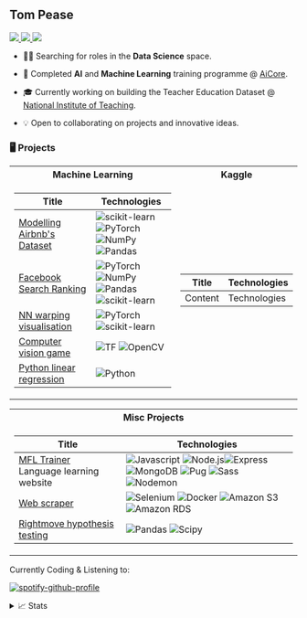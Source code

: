 <p align="center">

## Tom Pease

<a href="https://tom-pease-cv.tiiny.site/">
    <img src="https://img.shields.io/badge/PDF-CV-red?style=flat-square&logo=adobe">
</a>  
<a href="https://www.linkedin.com/in/tom-pease-b1155b153/">
    <img src="https://img.shields.io/badge/-Linkedin-blue?style=flat-square&logo=linkedin">
</a>
<a href="mailto:tompease95@gmail.com">
    <img src="https://img.shields.io/badge/-Email-red?style=flat-square&logo=gmail&logoColor=white">
</a>

<br/>

</p>

- 👨‍💻 Searching for roles in the **Data Science** space.

- 📖 Completed **AI** and **Machine Learning** training programme @ [AiCore](https://www.theaicore.com/).

- 🎓 Currently working on building the Teacher Education Dataset @ [National Institute of Teaching](https://niot.org.uk/).

- 💡 Open to collaborating on projects and innovative ideas.

### 🖥️ Projects

<table>
<tr><th>Machine Learning </th><th>Kaggle </th></tr>
<tr><td>

| Title | Technologies |
| -- | -- |
| [Modelling Airbnb's Dataset](https://github.com/thomaspease/airbnb_ds_project) | ![scikit-learn](https://img.shields.io/badge/-scikit--learn-black?style=flat-square&logo=scikit-learn) ![PyTorch](https://img.shields.io/badge/PyTorch-black?style=flat-square&logo=pytorch) <br> ![NumPy](https://img.shields.io/badge/NumPy-black?style=flat-square&logo=numpy) ![Pandas](https://img.shields.io/badge/Pandas-black?style=flat-square&logo=pandas) |
| [Facebook Search Ranking](https://github.com/thomaspease/search_ranking) | ![PyTorch](https://img.shields.io/badge/PyTorch-black?style=flat-square&logo=pytorch) ![NumPy](https://img.shields.io/badge/NumPy-black?style=flat-square&logo=numpy) <br> ![Pandas](https://img.shields.io/badge/Pandas-black?style=flat-square&logo=pandas) ![scikit-learn](https://img.shields.io/badge/-scikit--learn-black?style=flat-square&logo=scikit-learn) |
| [NN warping visualisation](https://github.com/thomaspease/halfmoonwarp) | ![PyTorch](https://img.shields.io/badge/PyTorch-black?style=flat-square&logo=pytorch) ![scikit-learn](https://img.shields.io/badge/-scikit--learn-black?style=flat-square&logo=scikit-learn) |
| [Computer vision game](https://github.com/thomaspease/computer_vision_project) | ![TF](https://img.shields.io/badge/TF-black?style=flat-square&logo=tensorflow) ![OpenCV](https://img.shields.io/badge/OpenCV-black?style=flat-square&logo=opencv)|
| [Python linear regression](https://github.com/thomaspease/Linear-regression) | ![Python](https://img.shields.io/badge/Python-black?style=flat-square&logo=python) |

</td><td>

| Title   | Technologies |
| ------- | ------------ |
| Content | Technologies |

</td></tr> </table>

<table>
<tr><th>Misc Projects </th></tr>
<tr><td>

| Title   | Technologies |
| ------- | ------------ |
| [MFL Trainer](https://github.com/thomaspease/mfltrainer) <br> Language learning website | ![Javascript](https://img.shields.io/badge/JavaScript-black?style=flat-square&logo=javascript) ![Node.js](https://img.shields.io/badge/Node.js-black?style=flat-square&logo=nodedotjs)![Express](https://img.shields.io/badge/Express-black?style=flat-square&logo=express)<br>![MongoDB](https://img.shields.io/badge/MongoDB-black?style=flat-square&logo=mongodb) ![Pug](https://img.shields.io/badge/Pug-black?style=flat-square&logo=pug) ![Sass](https://img.shields.io/badge/Sass-black?style=flat-square&logo=sass) ![Nodemon](https://img.shields.io/badge/Nodemon-black?style=flat-square&logo=nodemon)|
| [Web scraper](https://github.com/thomaspease/hypothesis_testing_rightmove) | ![Selenium](https://img.shields.io/badge/Selenium-black?style=flat-square&logo=selenium) ![Docker](https://img.shields.io/badge/Docker-black?style=flat-square&logo=docker) ![Amazon S3](https://img.shields.io/badge/Amazon_S3-black?style=flat-square&logo=amazons3) ![Amazon RDS](https://img.shields.io/badge/Docker-black?style=flat-square&logo=amazonrds) |
| [Rightmove hypothesis testing](https://github.com/thomaspease/hypothesis_testing_rightmove) | ![Pandas](https://img.shields.io/badge/Pandas-black?style=flat-square&logo=pandas) ![Scipy](https://img.shields.io/badge/Scipy-black?style=flat-square&logo=scipy) |

</td></tr> </table>

Currently Coding & Listening to:

[![spotify-github-profile](https://spotify-github-profile.vercel.app/api/view?uid=tom.pease&cover_image=true&theme=default&show_offline=false&background_color=121212)](https://spotify-github-profile.vercel.app/api/view?uid=tom.pease&redirect=true)

<details>
<summary>📈 Stats</summary>
<br>
My Github Stats

![](http://github-profile-summary-cards.vercel.app/api/cards/profile-details?username=thomaspease&theme=dracula)

![](http://github-profile-summary-cards.vercel.app/api/cards/repos-per-language?username=thomaspease&theme=dracula)
![](http://github-profile-summary-cards.vercel.app/api/cards/most-commit-language?username=thomaspease&theme=dracula)

<br>
Currently Coding & Listening to:

[![spotify-github-profile](https://spotify-github-profile.vercel.app/api/view?uid=tom.pease&cover_image=true&theme=default&show_offline=false&background_color=121212)](https://spotify-github-profile.vercel.app/api/view?uid=tom.pease&redirect=true)

</details>

